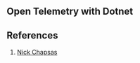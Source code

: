 ## Open Telemetry with Dotnet

## References
1. [Nick Chapsas](https://www.youtube.com/watch?v=MHJ0BHfWhRw)

